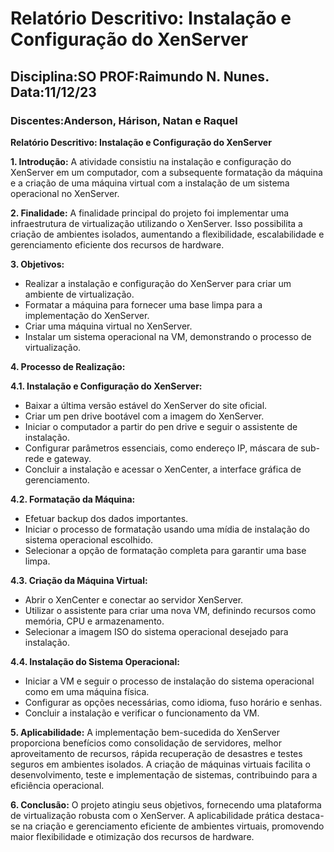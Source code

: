# Relatório Descritivo: Instalação e Configuração do XenServer

## Disciplina:SO   PROF:Raimundo N. Nunes.   Data:11/12/23

### Discentes:Anderson, Hárison, Natan e Raquel

**Relatório Descritivo: Instalação e Configuração do XenServer**

**1. Introdução:**
A atividade consistiu na instalação e configuração do XenServer em um computador, com a subsequente formatação da máquina e a criação de uma máquina virtual com a instalação de um sistema operacional no XenServer.

**2. Finalidade:**
A finalidade principal do projeto foi implementar uma infraestrutura de virtualização utilizando o XenServer. Isso possibilita a criação de ambientes isolados, aumentando a flexibilidade, escalabilidade e gerenciamento eficiente dos recursos de hardware.

**3. Objetivos:**
- Realizar a instalação e configuração do XenServer para criar um ambiente de virtualização.
- Formatar a máquina para fornecer uma base limpa para a implementação do XenServer.
- Criar uma máquina virtual no XenServer.
- Instalar um sistema operacional na VM, demonstrando o processo de virtualização.

**4. Processo de Realização:**

**4.1. Instalação e Configuração do XenServer:**
- Baixar a última versão estável do XenServer do site oficial.
- Criar um pen drive bootável com a imagem do XenServer.
- Iniciar o computador a partir do pen drive e seguir o assistente de instalação.
- Configurar parâmetros essenciais, como endereço IP, máscara de sub-rede e gateway.
- Concluir a instalação e acessar o XenCenter, a interface gráfica de gerenciamento.

**4.2. Formatação da Máquina:**
- Efetuar backup dos dados importantes.
- Iniciar o processo de formatação usando uma mídia de instalação do sistema operacional escolhido.
- Selecionar a opção de formatação completa para garantir uma base limpa.

**4.3. Criação da Máquina Virtual:**
- Abrir o XenCenter e conectar ao servidor XenServer.
- Utilizar o assistente para criar uma nova VM, definindo recursos como memória, CPU e armazenamento.
- Selecionar a imagem ISO do sistema operacional desejado para instalação.

**4.4. Instalação do Sistema Operacional:**
- Iniciar a VM e seguir o processo de instalação do sistema operacional como em uma máquina física.
- Configurar as opções necessárias, como idioma, fuso horário e senhas.
- Concluir a instalação e verificar o funcionamento da VM.

**5. Aplicabilidade:**
A implementação bem-sucedida do XenServer proporciona benefícios como consolidação de servidores, melhor aproveitamento de recursos, rápida recuperação de desastres e testes seguros em ambientes isolados. A criação de máquinas virtuais facilita o desenvolvimento, teste e implementação de sistemas, contribuindo para a eficiência operacional.

**6. Conclusão:**
O projeto atingiu seus objetivos, fornecendo uma plataforma de virtualização robusta com o XenServer. A aplicabilidade prática destaca-se na criação e gerenciamento eficiente de ambientes virtuais, promovendo maior flexibilidade e otimização dos recursos de hardware.